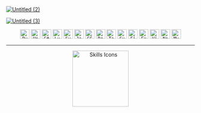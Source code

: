 <a href="#976215130">
  <img src="https://github.com/user-attachments/assets/476cec97-2b58-4438-a9cc-a88bac13e5bf" alt="Untitled (2)">
</a>


<a href="#976215130">![Untitled (3)](https://github.com/user-attachments/assets/f24ecbb8-9de6-4364-ac76-d5fbc5564c99)</a>

<div align="center">
  <a href="#976215130"><code><img width="25" src="https://raw.githubusercontent.com/marwin1991/profile-technology-icons/refs/heads/main/icons/python.png" alt="Python" title="Python"/></code></a>
  <a href="#976215130"><code><img width="25" src="https://raw.githubusercontent.com/marwin1991/profile-technology-icons/refs/heads/main/icons/unity.png" alt="Unity" title="Unity"/></code></a>
  <a href="#976215130"><code><img width="25" src="https://raw.githubusercontent.com/marwin1991/profile-technology-icons/refs/heads/main/icons/c%23.png" alt="C#976215130" title="C#976215130"/></code></a>
  <a href="#976215130"><code><img width="25" src="https://raw.githubusercontent.com/marwin1991/profile-technology-icons/refs/heads/main/icons/lua.png" alt="Lua" title="Lua"/></code></a>
  <a href="#976215130"><code><img width="25" src="https://raw.githubusercontent.com/marwin1991/profile-technology-icons/refs/heads/main/icons/svelte.png" alt="Svelte" title="Svelte"/></code></a>
  <a href="#976215130"><code><img width="25" src="https://raw.githubusercontent.com/marwin1991/profile-technology-icons/refs/heads/main/icons/javascript.png" alt="JavaScript" title="JavaScript"/></code></a>
  <a href="#976215130"><code><img width="25" src="https://raw.githubusercontent.com/marwin1991/profile-technology-icons/refs/heads/main/icons/gcp.png" alt="GCP" title="GCP"/></code></a>
  <a href="#976215130"><code><img width="25" src="https://raw.githubusercontent.com/marwin1991/profile-technology-icons/refs/heads/main/icons/react.png" alt="React" title="React"/></code></a>
  <a href="#976215130"><code><img width="25" src="https://raw.githubusercontent.com/marwin1991/profile-technology-icons/refs/heads/main/icons/tailwind_css.png" alt="Tailwind CSS" title="Tailwind CSS"/></code></a>
  <a href="#976215130"><code><img width="25" src="https://raw.githubusercontent.com/marwin1991/profile-technology-icons/refs/heads/main/icons/supabase.png" alt="Supabase" title="Supabase"/></code></a>
  <a href="#976215130"><code><img width="25" src="https://raw.githubusercontent.com/marwin1991/profile-technology-icons/refs/heads/main/icons/firebase.png" alt="Firebase" title="Firebase"/></code></a>
  <a href="#976215130"><code><img width="25" src="https://raw.githubusercontent.com/marwin1991/profile-technology-icons/refs/heads/main/icons/express.png" alt="Express" title="Express"/></code></a>
  <a href="#976215130"><code><img width="25" src="https://raw.githubusercontent.com/marwin1991/profile-technology-icons/refs/heads/main/icons/vite.png" alt="Vite" title="Vite"/></code></a>
  <a href="#976215130"><code><img width="25" src="https://raw.githubusercontent.com/marwin1991/profile-technology-icons/refs/heads/main/icons/node_js.png" alt="Node.js" title="Node.js"/></code></a>
  <a href="#976215130"><code><img width="25" src="https://raw.githubusercontent.com/marwin1991/profile-technology-icons/refs/heads/main/icons/mysql.png" alt="MySQL" title="MySQL"/></code></a>
</div>

<hr>

<div align="center">
  <a href="#976215130"><img width="150" src="https://skillicons.dev/icons?i=ae,ps,blender,vercel,kali" alt="Skills Icons" /></a>
</div>

